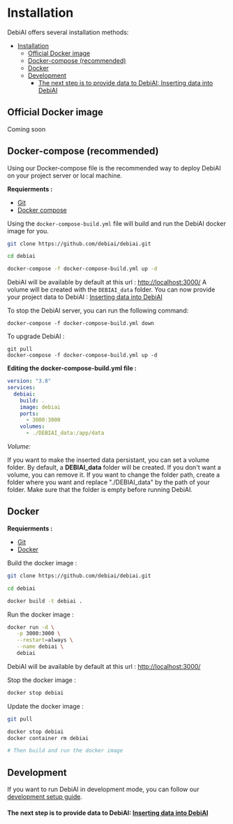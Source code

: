 # Installation

DebiAI offers several installation methods:
- [Installation](#installation)
  - [Official Docker image](#official-docker-image)
  - [Docker-compose (recommended)](#docker-compose-recommended)
  - [Docker](#docker)
  - [Development](#development)
      - [The next step is to provide data to DebiAI: Inserting data into DebiAI](#the-next-step-is-to-provide-data-to-debiai-inserting-data-into-debiai)


## Official Docker image

Coming soon
<!-- TODO -->

## Docker-compose (recommended)

Using our Docker-compose file is the recommended way to deploy DebiAI on your project server or local machine.

**Requierments :**
- [Git](https://git-scm.com/book/fr/v2/D%C3%A9marrage-rapide-Installation-de-Git)
- [Docker compose](https://github.com/docker/compose)

Using the `docker-compose-build.yml` file will build and run the DebiAI docker image for you.

```bash
git clone https://github.com/debiai/debiai.git

cd debiai

docker-compose -f docker-compose-build.yml up -d
```

DebiAI will be available by default at this url : [http://localhost:3000/](http://localhost:3000/)
A volume will be created with the `DEBIAI_data` folder.
You can now provide your project data to DebiAI : [Inserting data into DebiAI](../../../dataInsertion/README.md)

To stop the DebiAI server, you can run the following command:
```
docker-compose -f docker-compose-build.yml down
```

To upgrade DebiAI :
```
git pull
docker-compose -f docker-compose-build.yml up -d
```
**Editing the docker-compose-build.yml file :**

```yml
version: "3.8"
services:
  debiai:
    build: .
    image: debiai
    ports:
      - 3000:3000
    volumes:
      - ./DEBIAI_data:/app/data
```

_Volume:_

If you want to make the inserted data persistant, you can set a volume folder. By default, a **DEBIAI_data** folder will be created. If you don't want a volume, you can remove it. If you want to change the folder path, create a folder where you want and replace "./DEBIAI_data" by the path of your folder. Make sure that the folder is empty before running DebiAI.

## Docker

**Requierments :**
- [Git](https://git-scm.com/book/fr/v2/D%C3%A9marrage-rapide-Installation-de-Git)
- [Docker](https://docs.docker.com/get-docker/)


Build the docker image :
```bash
git clone https://github.com/debiai/debiai.git

cd debiai

docker build -t debiai .
```

Run the docker image :
```bash
docker run -d \
   -p 3000:3000 \
   --restart=always \
   --name debiai \
   debiai
```

DebiAI will be available by default at this url : [http://localhost:3000/](http://localhost:3000/)

Stop the docker image :
```bash
docker stop debiai
```

Update the docker image :
```bash
git pull

docker stop debiai
docker container rm debiai

# Then build and run the docker image
```

## Development

If you want to run DebiAI in development mode, you can follow our [development setup guide](./development.md).


#### The next step is to provide data to DebiAI: [Inserting data into DebiAI](../../../dataInsertion/README.md)
